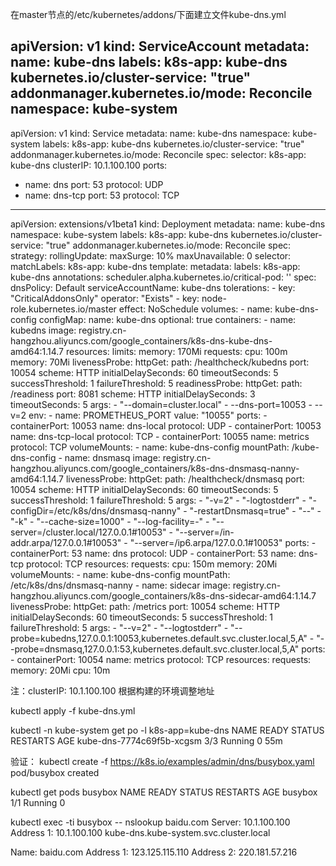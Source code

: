 在master节点的/etc/kubernetes/addons/下面建立文件kube-dns.yml

apiVersion: v1
kind: ServiceAccount
metadata:
  name: kube-dns
  labels:
    k8s-app: kube-dns
    kubernetes.io/cluster-service: "true"
    addonmanager.kubernetes.io/mode: Reconcile
  namespace: kube-system
---
apiVersion: v1
kind: Service
metadata:
  name: kube-dns
  namespace: kube-system
  labels:
    k8s-app: kube-dns
    kubernetes.io/cluster-service: "true"
    addonmanager.kubernetes.io/mode: Reconcile
spec:
  selector:
    k8s-app: kube-dns
  clusterIP: 10.1.100.100
  ports:
  - name: dns
    port: 53
    protocol: UDP
  - name: dns-tcp
    port: 53
    protocol: TCP
---
apiVersion: extensions/v1beta1
kind: Deployment
metadata:
  name: kube-dns
  namespace: kube-system
  labels:
    k8s-app: kube-dns
    kubernetes.io/cluster-service: "true"
    addonmanager.kubernetes.io/mode: Reconcile
spec:
  strategy:
    rollingUpdate:
      maxSurge: 10%
      maxUnavailable: 0
  selector:
    matchLabels:
      k8s-app: kube-dns
  template:
    metadata:
      labels:
        k8s-app: kube-dns
      annotations:
        scheduler.alpha.kubernetes.io/critical-pod: ''
    spec:
      dnsPolicy: Default
      serviceAccountName: kube-dns
      tolerations:
      - key: "CriticalAddonsOnly"
        operator: "Exists"
      - key: node-role.kubernetes.io/master
        effect: NoSchedule
      volumes:
      - name: kube-dns-config
        configMap:
          name: kube-dns
          optional: true
      containers:
      - name: kubedns
        image: registry.cn-hangzhou.aliyuncs.com/google_containers/k8s-dns-kube-dns-amd64:1.14.7
        resources:
          limits:
            memory: 170Mi
          requests:
            cpu: 100m
            memory: 70Mi
        livenessProbe:
          httpGet:
            path: /healthcheck/kubedns
            port: 10054
            scheme: HTTP
          initialDelaySeconds: 60
          timeoutSeconds: 5
          successThreshold: 1
          failureThreshold: 5
        readinessProbe:
          httpGet:
            path: /readiness
            port: 8081
            scheme: HTTP
          initialDelaySeconds: 3
          timeoutSeconds: 5
        args:
        - "--domain=cluster.local"
        - --dns-port=10053
        - --v=2
        env:
        - name: PROMETHEUS_PORT
          value: "10055"
        ports:
        - containerPort: 10053
          name: dns-local
          protocol: UDP
        - containerPort: 10053
          name: dns-tcp-local
          protocol: TCP
        - containerPort: 10055
          name: metrics
          protocol: TCP
        volumeMounts:
        - name: kube-dns-config
          mountPath: /kube-dns-config
      - name: dnsmasq
        image: registry.cn-hangzhou.aliyuncs.com/google_containers/k8s-dns-dnsmasq-nanny-amd64:1.14.7
        livenessProbe:
          httpGet:
            path: /healthcheck/dnsmasq
            port: 10054
            scheme: HTTP
          initialDelaySeconds: 60
          timeoutSeconds: 5
          successThreshold: 1
          failureThreshold: 5
        args:
        - "-v=2"
        - "-logtostderr"
        - "-configDir=/etc/k8s/dns/dnsmasq-nanny"
        - "-restartDnsmasq=true"
        - "--"
        - "-k"
        - "--cache-size=1000"
        - "--log-facility=-"
        - "--server=/cluster.local/127.0.0.1#10053"
        - "--server=/in-addr.arpa/127.0.0.1#10053"
        - "--server=/ip6.arpa/127.0.0.1#10053"
        ports:
        - containerPort: 53
          name: dns
          protocol: UDP
        - containerPort: 53
          name: dns-tcp
          protocol: TCP
        resources:
          requests:
            cpu: 150m
            memory: 20Mi
        volumeMounts:
        - name: kube-dns-config
          mountPath: /etc/k8s/dns/dnsmasq-nanny
      - name: sidecar
        image: registry.cn-hangzhou.aliyuncs.com/google_containers/k8s-dns-sidecar-amd64:1.14.7
        livenessProbe:
          httpGet:
            path: /metrics
            port: 10054
            scheme: HTTP
          initialDelaySeconds: 60
          timeoutSeconds: 5
          successThreshold: 1
          failureThreshold: 5
        args:
        - "--v=2"
        - "--logtostderr"
        - "--probe=kubedns,127.0.0.1:10053,kubernetes.default.svc.cluster.local,5,A"
        - "--probe=dnsmasq,127.0.0.1:53,kubernetes.default.svc.cluster.local,5,A"
        ports:
        - containerPort: 10054
          name: metrics
          protocol: TCP
        resources:
          requests:
            memory: 20Mi
            cpu: 10m


注：clusterIP: 10.1.100.100 根据构建的环境调整地址

kubectl apply -f kube-dns.yml

kubectl -n kube-system get po -l k8s-app=kube-dns
NAME                        READY     STATUS    RESTARTS   AGE
kube-dns-7774c69f5b-xcgsm   3/3       Running   0          55m

验证：
kubectl create -f https://k8s.io/examples/admin/dns/busybox.yaml
pod/busybox created

kubectl get pods busybox
NAME      READY     STATUS    RESTARTS   AGE
busybox   1/1       Running   0          <some-time>
  
kubectl exec -ti busybox -- nslookup baidu.com
Server:    10.1.100.100
Address 1: 10.1.100.100 kube-dns.kube-system.svc.cluster.local

Name:      baidu.com
Address 1: 123.125.115.110
Address 2: 220.181.57.216


